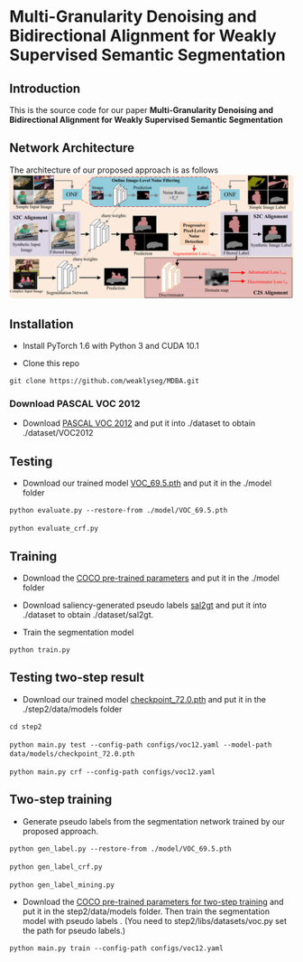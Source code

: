 # Multi-Granularity Denoising and Bidirectional Alignment for Weakly Supervised Semantic Segmentation


Introduction
------------
This is the source code for our paper **Multi-Granularity Denoising and Bidirectional Alignment for Weakly Supervised Semantic Segmentation** 


Network Architecture
--------------------
The architecture of our proposed approach is as follows
![network](framework.png)


## Installation

* Install PyTorch 1.6 with Python 3 and CUDA 10.1

* Clone this repo
```
git clone https://github.com/weaklyseg/MDBA.git
```

### Download PASCAL VOC 2012 

* Download [PASCAL VOC 2012](http://host.robots.ox.ac.uk/pascal/VOC/voc2012/#devkit) and put it into ./dataset to obtain ./dataset/VOC2012

## Testing
* Download our trained model [VOC_69.5.pth](https://mdma.oss-cn-shanghai.aliyuncs.com/VOC_69.5.pth) and put it in the ./model folder

```
python evaluate.py --restore-from ./model/VOC_69.5.pth

python evaluate_crf.py 
```

## Training
* Download the [COCO pre-trained parameters](https://mdma.oss-cn-shanghai.aliyuncs.com/resnet101COCO-41f33a49.pth) and put it in the ./model folder

* Download saliency-generated pseudo labels [sal2gt](https://mdma.oss-cn-shanghai.aliyuncs.com/sal2gt.zip) and put it into ./dataset to obtain ./dataset/sal2gt. 


* Train the segmentation model  
```
python train.py  
```


## Testing two-step result
* Download our trained model [checkpoint_72.0.pth](https://mdma.oss-cn-shanghai.aliyuncs.com/checkpoint_72.0.pth) and put it in the ./step2/data/models folder

```
cd step2

python main.py test --config-path configs/voc12.yaml --model-path data/models/checkpoint_72.0.pth

python main.py crf --config-path configs/voc12.yaml
```

## Two-step training
* Generate pseudo labels from the segmentation network trained by our proposed approach. 
```
python gen_label.py --restore-from ./model/VOC_69.5.pth

python gen_label_crf.py 

python gen_label_mining.py
```

* Download the [COCO pre-trained parameters for two-step training](https://mdma.oss-cn-shanghai.aliyuncs.com/deeplabv1_resnet101-coco.pth)  and put it in the step2/data/models folder. Then train the segmentation model with pseudo labels . (You need to step2/libs/datasets/voc.py set the path for pseudo labels.)

```
python main.py train --config-path configs/voc12.yaml
```






